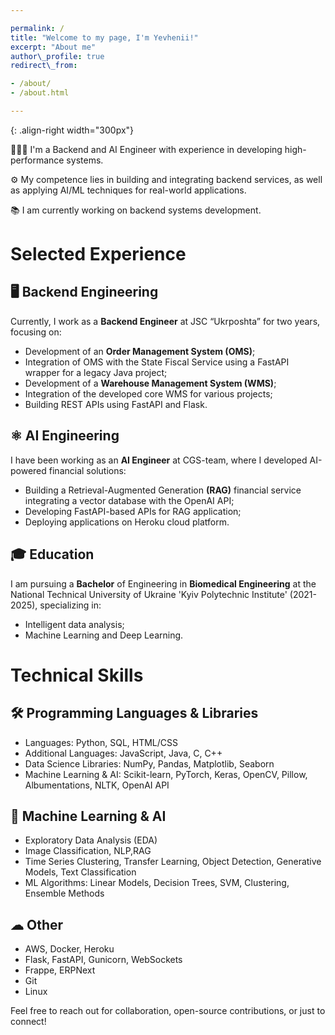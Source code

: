 ```yaml
---

permalink: /
title: "Welcome to my page, I'm Yevhenii!"
excerpt: "About me"
author\_profile: true
redirect\_from:

- /about/
- /about.html

---
```


{: .align-right width="300px"}

👨🏻‍💻 I'm a Backend and AI Engineer with experience in developing high-performance systems.

⚙️ My competence lies in building and integrating backend services, as well as applying AI/ML techniques for real-world applications.

📚 I am currently working on backend systems development.


# Selected Experience

## 🖥 Backend Engineering

Currently, I work as a **Backend Engineer** at JSC “Ukrposhta” for two years, focusing on:

- Development of an **Order Management System (OMS)**;
- Integration of OMS with the State Fiscal Service using a FastAPI wrapper for a legacy Java project;
- Development of a **Warehouse Management System (WMS)**;
- Integration of the developed core WMS for various projects;
- Building REST APIs using FastAPI and Flask.

## ⚛ AI Engineering

I have been working as an **AI Engineer** at CGS-team, where I developed AI-powered financial solutions:

- Building a Retrieval-Augmented Generation **(RAG)** financial service integrating a vector database with the OpenAI API;
- Developing FastAPI-based APIs for RAG application;
- Deploying applications on Heroku cloud platform.

## 🎓 Education

I am pursuing a **Bachelor** of Engineering in **Biomedical Engineering** at the National Technical University of Ukraine 'Kyiv Polytechnic Institute' (2021-2025), specializing in:

- Intelligent data analysis;
- Machine Learning and Deep Learning.


# Technical Skills

## 🛠 Programming Languages & Libraries

- Languages: Python, SQL, HTML/CSS
- Additional Languages: JavaScript, Java, C, C++
- Data Science Libraries: NumPy, Pandas, Matplotlib, Seaborn
- Machine Learning & AI: Scikit-learn, PyTorch, Keras, OpenCV, Pillow, Albumentations, NLTK, OpenAI API

## 🤖 Machine Learning & AI

- Exploratory Data Analysis (EDA)
- Image Classification, NLP,RAG
- Time Series Clustering, Transfer Learning, Object Detection, Generative Models, Text Classification
- ML Algorithms: Linear Models, Decision Trees, SVM, Clustering, Ensemble Methods

## ☁ Other

- AWS, Docker, Heroku
- Flask, FastAPI, Gunicorn, WebSockets
- Frappe, ERPNext
- Git
- Linux

Feel free to reach out for collaboration, open-source contributions, or just to connect!

